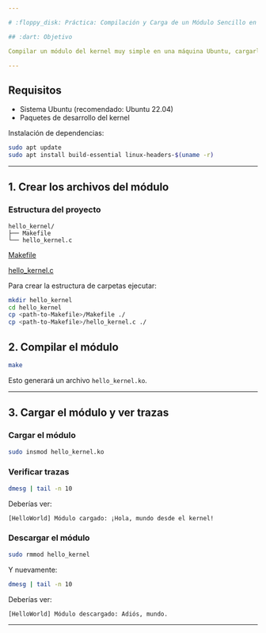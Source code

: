 ```yaml
---

# :floppy_disk: Práctica: Compilación y Carga de un Módulo Sencillo en Ubuntu

## :dart: Objetivo

Compilar un módulo del kernel muy simple en una máquina Ubuntu, cargarlo con `insmod` y verificar las trazas generadas mediante `printk` usando `dmesg`.

---
```


## Requisitos

- Sistema Ubuntu (recomendado: Ubuntu 22.04)
- Paquetes de desarrollo del kernel

Instalación de dependencias:
```bash
sudo apt update
sudo apt install build-essential linux-headers-$(uname -r)
```

---

## 1. Crear los archivos del módulo

### Estructura del proyecto
```
hello_kernel/
├── Makefile
└── hello_kernel.c
```
[Makefile](https://gitlab.com/codingalchemy/cursos-imagina-group/linux-embebido/-/raw/main/assets/Makefile) 

[hello_kernel.c](https://gitlab.com/codingalchemy/cursos-imagina-group/linux-embebido/-/raw/main/assets/hello_kernel.c)

Para crear la estructura de carpetas ejecutar:

```bash
mkdir hello_kernel
cd hello_kernel
cp <path-to-Makefile>/Makefile ./
cp <path-to-Makefile>/hello_kernel.c ./
``` 


## 2. Compilar el módulo

```bash
make
```

Esto generará un archivo `hello_kernel.ko`.

---

## 3. Cargar el módulo y ver trazas

### Cargar el módulo
```bash
sudo insmod hello_kernel.ko
```

### Verificar trazas
```bash
dmesg | tail -n 10
```

Deberías ver:
```
[HelloWorld] Módulo cargado: ¡Hola, mundo desde el kernel!
```

### Descargar el módulo
```bash
sudo rmmod hello_kernel
```

Y nuevamente:
```bash
dmesg | tail -n 10
```
Deberías ver:
```
[HelloWorld] Módulo descargado: Adiós, mundo.
```

---


